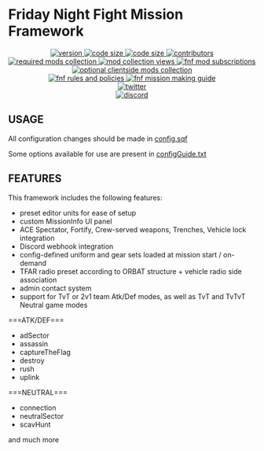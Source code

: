 # Friday Night Fight Mission Framework

<p align="center">
  <a href="https://github.com/FridayNightFight/FNF/releases/latest">
    <img src="https://img.shields.io/github/v/release/FridayNightFight/FNF?style=plastic&label=version&sort=semver" alt="version">
  </a>
  <a href="https://github.com/FridayNightFight/FNF/releases/latest">
    <img src="https://img.shields.io/github/languages/code-size/FridayNightFight/FNF?style=plastic" alt="code size">
  </a>
  <a href="https://github.com/FridayNightFight/FNF/releases/latest">
    <img src="https://img.shields.io/github/license/FridayNightFight/FNF?style=plastic" alt="code size">
  </a>
  <a href="https://github.com/FridayNightFight/FNF/graphs/contributors">
    <img src="https://img.shields.io/github/contributors/FridayNightFight/FNF?style=plastic" alt="contributors">
  </a>
  <br/>
  <a href="https://steamcommunity.com/sharedfiles/filedetails/?id=1551644814">
    <img src="https://img.shields.io/steam/collection-files/1551644814?label=required%20mods&logo=steam&style=plastic" alt="required mods collection">
  </a>
  <a href="https://steamcommunity.com/sharedfiles/filedetails/?id=1551644814">
    <img src="https://img.shields.io/steam/views/1551644814?logo=steam&style=plastic" alt="mod collection views">
  </a>
  <a href="https://steamcommunity.com/sharedfiles/filedetails/?id=1551644814">
    <img src="https://img.shields.io/steam/subscriptions/2100378754?logo=steam&style=plastic" alt="fnf mod subscriptions">
  </a>
  <a href="https://steamcommunity.com/sharedfiles/filedetails/?id=1551648858">
    <img src="https://img.shields.io/steam/collection-files/1551648858?label=optional%20clientside%20mods&logo=steam&style=plastic" alt="optional clientside mods collection">
  </a>
  <br/>
  <a href="https://docs.google.com/document/d/19-7s9YslwOBQ_sjh1Gi7y9NhOfRzHSYqqd7MKQXNI1A/edit?usp=sharing">
    <img src="https://img.shields.io/badge/GDocs-FNF%20Rules%20and%20Policies-orange?style=plastic&logo=#4285F4" alt="fnf rules and policies">
  </a>
  <a href="https://docs.google.com/document/d/1D_3Bfv4CshksOpXxsbW0u-FJKxUTSga1gCSSDYjFcOg/edit?usp=sharing">
    <img src="https://img.shields.io/badge/GDocs-FNF%20Mission%20Making%20Guide-orange?style=plastic" alt="fnf mission making guide">
  </a>
  <br/>
  <a href="https://twitter.com/armafnf">
    <img src="https://img.shields.io/twitter/follow/armafnf?style=social" alt="twitter">
  </a>
  <br/>
  <a href="https://discord.gg/y4Rygfd">
    <img src="https://img.shields.io/discord/106475368495484928?logo=discord&style=social" alt="discord">
  </a>
  <br/>
</p>

## USAGE

All configuration changes should be made in [config.sqf](FNF_MissionTemplate.VR/config.sqf)

Some options available for use are present in [configGuide.txt](FNF_MissionTemplate.VR/configGuide.txt)

## FEATURES

This framework includes the following features:

- preset editor units for ease of setup
- custom MissionInfo UI panel
- ACE Spectator, Fortify, Crew-served weapons, Trenches, Vehicle lock integration
- Discord webhook integration
- config-defined uniform and gear sets loaded at mission start / on-demand
- TFAR radio preset according to ORBAT structure + vehicle radio side association
- admin contact system
- support for TvT or 2v1 team Atk/Def modes, as well as TvT and TvTvT Neutral game modes

===ATK/DEF===

- adSector
- assassin
- captureTheFlag
- destroy
- rush
- uplink

===NEUTRAL===

- connection
- neutralSector
- scavHunt

and much more
